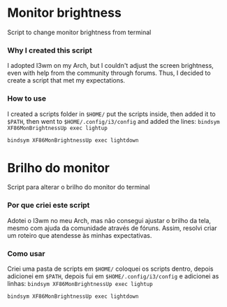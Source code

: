 # Monitor brightness
Script to change monitor brightness from terminal

### Why I created this script
I adopted I3wm on my Arch, but I couldn't adjust the screen brightness, even with help from the community through forums. Thus, I decided to create a script that met my expectations.

### How to use
I created a scripts folder in `$HOME/` put the scripts inside, then added it to `$PATH`, then went to `$HOME/.config/i3/config` and added the lines:
`bindsym XF86MonBrightnessUp exec lightup`

`bindsym XF86MonBrightnessUp exec lightdown`


# Brilho do monitor
Script para alterar o brilho do monitor do terminal

### Por que criei este script
Adotei o I3wm no meu Arch, mas não consegui ajustar o brilho da tela, mesmo com ajuda da comunidade através de fóruns. Assim, resolvi criar um roteiro que atendesse às minhas expectativas.

### Como usar
Criei uma pasta de scripts em `$HOME/` coloquei os scripts dentro, depois adicionei em `$PATH`, depois fui em `$HOME/.config/i3/config` e adicionei as linhas:
`bindsym XF86MonBrightnessUp exec lightup`

`bindsym XF86MonBrightnessUp exec lightdown`

